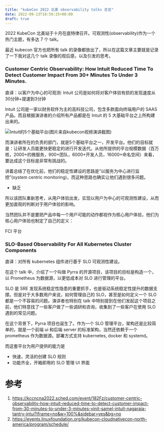 ```yaml
---
title: "kubeCon 2022 北美 observability talks 总览"
date: 2022-09-13T18:59:25+08:00
draft: true 
---
```


2022 KubeCon 北美站于十月在底特律召开。可观测性(observability)作为一个热门主题，有多达 7 个 talk。

最近 kubecon 官方也把所有 talk 的录像都放出了，所以在这篇文章主要就是记录了一下我对这几个 talk 录像的观后感，以及引发的思考。

### Customer Centric Observability: How Intuit Reduced Time To Detect Customer Impact From 30+ Minutes To Under 3 Minutes.

直译：以客户为中心的可观测: Intuit 公司是如何将对客户体验有损的发现速度从30分钟+提速到3分钟

Intuit 公司是一家以财务软件为主的高科技公司，包含多款面向终端用户的 SAAS 产品。而且根据演讲者的介绍所有产品都是在 Intuit 的 5 大基础平台之上所构建出来的。

![Intuit的5个基础平台(图片来自kubecon视频演讲截图)](/img/004-kubecon-22-na-o11y-overview-1/intuit-overview.jpg)

而演讲者所在的负责的部门，就是5个基础平台之一，开发平台。他们的目标就是：让研发人员能更快更稳定的进行开发迭代。从他所提供的平台规模数据（百万核，2000+的微服务，900+团队，6000+开发人员，16000+命名空间）来看，要达成这个目标是非常有挑战的。

讲着总结了在优化前，他们的稳定性建设的思路是“以服务为中心进行监控”(system centric monitoring)，而这种思路也确实让他们遇到很多问题。

- 缺乏

所以该团队重新思考，从用户体验出发，实现以用户为中心的可观测性建设，从而更加直观的判断对于用户体验的影响。

当然团队并不是要把产品中每一个用户可能的动作都视作为核心用户体验，他们为核心用户体验也制定了自己的定义：

FCI 平台



### SLO-Based Observability For All Kubernetes Cluster Components

直译：对所有 kubernetes 组件进行基于 SLO 可观测性建设。

在这个 talk 中，介绍了一个叫做 Pyrra 的开源项目，该项目的目标是构造一个，以 Prometheus 为数据源，以更低成本对 SLO 进行管理的平台。

SLO 是 SRE 发现系统稳定性隐患的重要抓手，也是驱动系统稳定性提升的数据支撑。但是对于大多数用户来说，如何管理自己的 SLO，甚至是如何定义一个 SLO 都是一个不容易的问题。演讲者也特别在 talk 中特别提到在他们发起这个项目之前，他们特意找了一些客户做了一些调研和咨询，收集到了一些客户在使用 SLO 遇到的常见问题。

在这个背景下，Pyrra 项目也诞生了。作为一个 SLO 管理平台，架构还是比较简单的，就是一个前端 ui 和后端 server 的标准架构，当然还依赖于一个 prometheus 作为数据源。部署方式支持 kubernetes, docker 和 systemd。

而这套平台为用户提供的能力是

- 快速，灵活的创建 SLO 规则
- 功能齐全，开箱即用的 SLO 管理 UI 界面

# 参考
1. https://kccncna2022.sched.com/event/182Fz/customer-centric-observability-how-intuit-reduced-time-to-detect-customer-impact-from-30-minutes-to-under-3-minutes-vinit-samel-intuit-nagaraja-tantry-intui?iframe=no&w=100%&sidebar=yes&bg=no
2. https://events.linuxfoundation.org/kubecon-cloudnativecon-north-america/program/schedule/